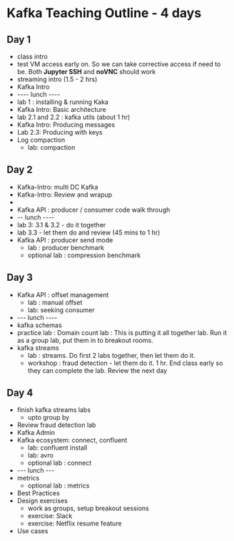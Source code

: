 # Kafka Teaching Outline  - 4 days

## Day 1

* class intro
* test VM access  early on.  So we can take corrective access if need to be.  Both **Jupyter SSH** and **noVNC** should work
* streaming intro (1.5 - 2 hrs)
* Kafka Intro
* ---- lunch ----
* lab 1 : installing & running Kaka
* Kafka Intro: Basic architecture
* lab 2.1 and 2.2 : kafka utils (about 1 hr)
* Kafka Intro: Producing messages
* Lab 2.3: Producing with keys
* Log compaction
    - lab: compaction

## Day 2

* Kafka-Intro: multi DC Kafka
* Kafka-Intro: Review and wrapup
* 
* Kafka API : producer / consumer code walk through
* -- lunch ----
* lab 3: 3.1 & 3.2 - do it together
* lab 3.3 - let them do and review  (45 mins to 1 hr)
* Kafka API : producer send mode
  - lab :  producer benchmark
  - optional lab :  compression benchmark

## Day 3

* Kafka API : offset management
  - lab : manual offset
  - lab: seeking consumer
* --- lunch ----
* kafka schemas
* practice lab : Domain count lab : This is putting it all together lab.  Run it as a group lab, put them in to breakout rooms.
* kafka streams
    - lab : streams.  Do first 2 labs together, then let them do it.
    - workshop : fraud detection - let them do it. 1 hr.  End class early so they can complete the lab.  Review the next day

## Day 4

* finish kafka streams labs
    - upto group by
* Review fraud detection lab
* Kafka Admin
* Kafka ecosystem: connect, confluent
    - lab: confluent install
    - lab: avro
    - optional lab : connect
* --- lunch ---
* metrics
  - optional lab : metrics
* Best Practices
* Design exercises
    - work as groups, setup breakout sessions
    - exercise: Slack
    - exercise: Netflix resume feature
* Use cases
